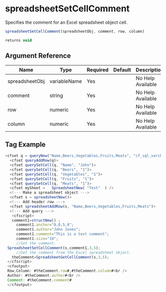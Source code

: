 # spreadsheetSetCellComment

 Specifies the comment for an Excel spreadsheet object cell.

```javascript
spreadsheetSetCellComment(spreadsheetObj, comment, row, column)
```

```javascript
returns void
```

## Argument Reference

| Name | Type | Required | Default | Description |
| --- | --- | --- | --- | --- |
| spreadsheetObj | variableName | Yes |  | No Help Available |
| comment | string | Yes |  | No Help Available |
| row | numeric | Yes |  | No Help Available |
| column | numeric | Yes |  | No Help Available |

## Tag Example

```javascript
<cfset q = queryNew("Name,Beers,Vegetables,Fruits,Meats", "cf_sql_varchar,cf_sql_integer,cf_sql_integer,cf_sql_integer,cf_sql_integer")> 
  <cfset queryAddRow(q)> 
  <cfset querySetCell(q, "Name", "John")> 
  <cfset querySetCell(q, "Beers", "1")> 
  <cfset querySetCell(q, "Vegetables", "1")> 
  <cfset querySetCell(q, "Fruits", "1")> 
  <cfset querySetCell(q, "Meats", "1")> 
  <cfset mySheet =   SpreadsheetNew( "Test"  ) /> 
  <!--- Make a spreadsheet object ---> 
  <cfset s = spreadsheetNew()> 
  <!--- Add header row ---> 
  <cfset spreadsheetAddRow(s, "Name,Beers,Vegetables,Fruits,Meats")> 
  <!--- Add query ---> 
   <cfscript> 
   comment1=structNew() ; 
     comment1.anchor="0,0,5,8"; 
     comment1.author="John Jones"; 
     comment1.comment="This is a test comment"; 
     comment1.size="10"; 
     //Set the comment. 
 SpreadsheetSetCellComment(s,comment1,3,5); 
     //Get the comment from the Excel spreadsheet object. 
   theComment=SpreadsheetGetCellComment(s,3,5); 
 </cfscript> 
 <cfoutput> 
 Row,Column: #theComment.row#,#theComment.column#<br /> 
 Author: #theComment.author#<br /> 
 Comment: #theComment.comment# 
 </cfoutput>
```
